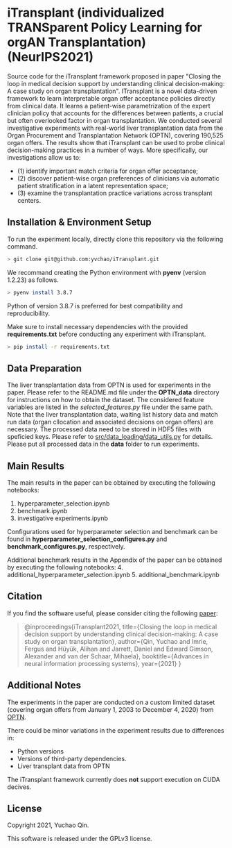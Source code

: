 # iTransplant (individualized TRANSparent Policy Learning for orgAN Transplantation) (NeurIPS2021)

Source code for the iTransplant framework proposed in paper "Closing the loop in medical decision support by understanding clinical decision-making: A case study on organ transplantation".
ITransplant is a novel data-driven framework to learn interpretable organ offer acceptance policies directly from clinical data. 
It learns a patient-wise parametrization of the expert clinician policy that accounts for the differences between patients, a crucial but often overlooked factor in organ transplantation. 
We conducted several investigative experiments with real-world liver transplantation data from the Organ Procurement and Transplantation Network (OPTN), covering 190,525 organ offers. 
The results show that iTransplant can be used to probe clinical decision-making practices in a number of ways.
More specifically, our investigations allow us to: 
- (1) identify important match criteria for organ offer acceptance;
- (2) discover patient-wise organ preferences of clinicians via automatic patient stratification in a latent representation space;
- (3) examine the transplantation practice variations across transplant centers.

## Installation & Environment Setup

To run the experiment locally, directly clone this repository via the following command.
```bash
> git clone git@github.com:yvchao/iTransplant.git
```

We recommand creating the Python environment with **pyenv** (version 1.2.23) as follows.
```bash
> pyenv install 3.8.7
```
Python of version 3.8.7 is preferred for best compatibility and reproducibility.

Make sure to install necessary dependencies with the provided **requirements.txt** before conducting any experiment with iTransplant.
```bash
> pip install -r requirements.txt
```

## Data Preparation
The liver transplantation data from OPTN is used for experiments in the paper. Please refer to the README.md file under the **OPTN_data** directory for instructions on how to obtain the dataset.
The considered feature variables are listed in the *selected_features.py* file under the same path.
Note that the liver transplantation data, waiting list history data and match run data (organ cllocation and associated decisions on organ offers) are necessary.
The processed data need to be stored in HDF5 files with speficied keys. Please refer to [src/data_loading/data_utils.py](https://github.com/yvchao/iTransplant/blob/4fe0ce6962e109b020c440827d116fdca5b7617f/src/data_loading/data_utils.py#L7) for details.
Please put all processed data in the **data** folder to run experiments.

## Main Results

The main results in the paper can be obtained by executing the following notebooks:

1. hyperparameter_selection.ipynb
2. benchmark.ipynb
3. investigative experiments.ipynb

Configurations used for hyperparameter selection and benchmark can be found in **hyperparameter_selection_configures.py**
and
**benchmark_configures.py**,
respectively.

Additional benchmark results in the Appendix of the paper can be obtained by executing the following notebooks:
4. additional_hyperparameter_selection.ipynb
5. additional_benchmark.ipynb

## Citation
If you find the software useful, please consider citing the following [paper](https://proceedings.neurips.cc/paper/2021/hash/c344336196d5ec19bd54fd14befdde87-Abstract.html):
> @inproceedings{iTransplant2021,
>   title={Closing the loop in medical decision support by understanding clinical decision-making: A case study on organ transplantation},
>   author={Qin, Yuchao and Imrie, Fergus and Hüyük, Alihan and Jarrett, Daniel and Edward Gimson, Alexander and van der Schaar, Mihaela},
>   booktitle={Advances in neural information processing systems},
>   year={2021}
> }


## Additional Notes
The experiments in the paper are conducted on a custom limited dataset (covering organ offers from January 1, 2003 to December 4, 2020) from [OPTN](https://optn.transplant.hrsa.gov/).

There could be minor variations in the experiment results due to differences in:
- Python versions
- Versions of third-party dependencies.
- Liver transplant data from OPTN

The iTransplant framework currently does **not** support execution on CUDA decives.

## License
Copyright 2021, Yuchao Qin.

This software is released under the GPLv3 license.
